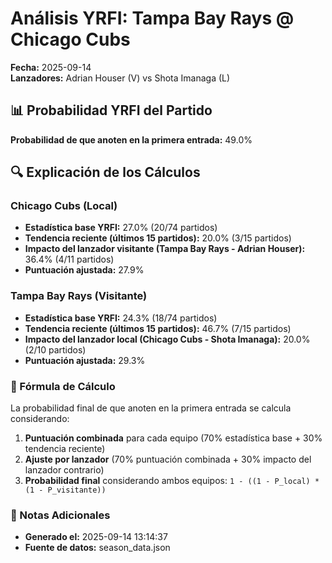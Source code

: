 # Análisis YRFI: Tampa Bay Rays @ Chicago Cubs

**Fecha:** 2025-09-14  
**Lanzadores:** Adrian Houser (V) vs Shota Imanaga (L)

## 📊 Probabilidad YRFI del Partido

**Probabilidad de que anoten en la primera entrada:** 49.0%

## 🔍 Explicación de los Cálculos

### Chicago Cubs (Local)
- **Estadística base YRFI:** 27.0% (20/74 partidos)
- **Tendencia reciente (últimos 15 partidos):** 20.0% (3/15 partidos)
- **Impacto del lanzador visitante (Tampa Bay Rays - Adrian Houser):** 36.4% (4/11 partidos)
- **Puntuación ajustada:** 27.9%

### Tampa Bay Rays (Visitante)
- **Estadística base YRFI:** 24.3% (18/74 partidos)
- **Tendencia reciente (últimos 15 partidos):** 46.7% (7/15 partidos)
- **Impacto del lanzador local (Chicago Cubs - Shota Imanaga):** 20.0% (2/10 partidos)
- **Puntuación ajustada:** 29.3%

### 📝 Fórmula de Cálculo

La probabilidad final de que anoten en la primera entrada se calcula considerando:
1. **Puntuación combinada** para cada equipo (70% estadística base + 30% tendencia reciente)
2. **Ajuste por lanzador** (70% puntuación combinada + 30% impacto del lanzador contrario)
3. **Probabilidad final** considerando ambos equipos: `1 - ((1 - P_local) * (1 - P_visitante))`

### 📌 Notas Adicionales

- **Generado el:** 2025-09-14 13:14:37
- **Fuente de datos:** season_data.json

